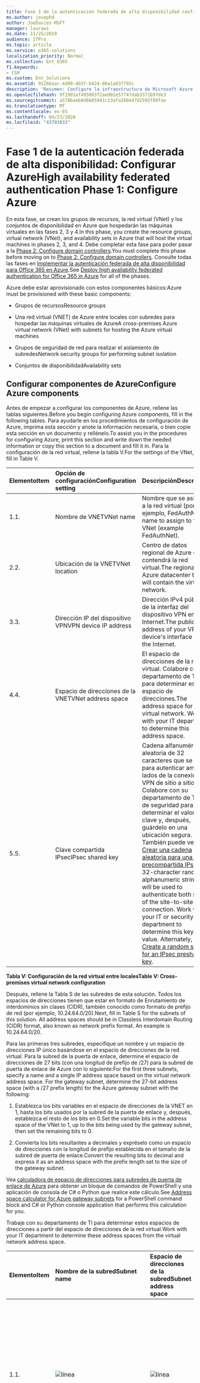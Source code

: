 ```yaml
---
title: Fase 1 de la autenticación federada de alta disponibilidad configurar Azure
ms.author: josephd
author: JoeDavies-MSFT
manager: laurawi
ms.date: 11/25/2019
audience: ITPro
ms.topic: article
ms.service: o365-solutions
localization_priority: Normal
ms.collection: Ent_O365
f1.keywords:
- CSH
ms.custom: Ent_Solutions
ms.assetid: 91266aac-4d00-4b5f-b424-86a1a837792c
description: 'Resumen: Configure la infraestructura de Microsoft Azure para que hospede la autenticación federada de alta disponibilidad para Office 365.'
ms.openlocfilehash: 9f2991ef495093f2aed01e57f47dab3371b97de3
ms.sourcegitcommit: a578baeb0d8b85941c13afa268447d2592f89fae
ms.translationtype: MT
ms.contentlocale: es-ES
ms.lasthandoff: 04/23/2020
ms.locfileid: "43793833"
---
```

# <a name="high-availability-federated-authentication-phase-1-configure-azure"></a><span data-ttu-id="5828b-103">Fase 1 de la autenticación federada de alta disponibilidad: Configurar Azure</span><span class="sxs-lookup"><span data-stu-id="5828b-103">High availability federated authentication Phase 1: Configure Azure</span></span>

<span data-ttu-id="5828b-104">En esta fase, se crean los grupos de recursos, la red virtual (VNet) y los conjuntos de disponibilidad en Azure que hospedarán las máquinas virtuales en las fases 2, 3 y 4.</span><span class="sxs-lookup"><span data-stu-id="5828b-104">In this phase, you create the resource groups, virtual network (VNet), and availability sets in Azure that will host the virtual machines in phases 2, 3, and 4.</span></span> <span data-ttu-id="5828b-105">Debe completar esta fase para poder pasar a la [Phase 2: Configure domain controllers](high-availability-federated-authentication-phase-2-configure-domain-controllers.md).</span><span class="sxs-lookup"><span data-stu-id="5828b-105">You must complete this phase before moving on to [Phase 2: Configure domain controllers](high-availability-federated-authentication-phase-2-configure-domain-controllers.md).</span></span> <span data-ttu-id="5828b-106">Consulte todas las fases en [Implementar la autenticación federada de alta disponibilidad para Office 365 en Azure](deploy-high-availability-federated-authentication-for-office-365-in-azure.md).</span><span class="sxs-lookup"><span data-stu-id="5828b-106">See [Deploy high availability federated authentication for Office 365 in Azure](deploy-high-availability-federated-authentication-for-office-365-in-azure.md) for all of the phases.</span></span>
  
<span data-ttu-id="5828b-107">Azure debe estar aprovisionado con estos componentes básicos:</span><span class="sxs-lookup"><span data-stu-id="5828b-107">Azure must be provisioned with these basic components:</span></span>
  
- <span data-ttu-id="5828b-108">Grupos de recursos</span><span class="sxs-lookup"><span data-stu-id="5828b-108">Resource groups</span></span>
    
- <span data-ttu-id="5828b-109">Una red virtual (VNET) de Azure entre locales con subredes para hospedar las máquinas virtuales de Azure</span><span class="sxs-lookup"><span data-stu-id="5828b-109">A cross-premises Azure virtual network (VNet) with subnets for hosting the Azure virtual machines</span></span>
    
- <span data-ttu-id="5828b-110">Grupos de seguridad de red para realizar el aislamiento de subredes</span><span class="sxs-lookup"><span data-stu-id="5828b-110">Network security groups for performing subnet isolation</span></span>
    
- <span data-ttu-id="5828b-111">Conjuntos de disponibilidad</span><span class="sxs-lookup"><span data-stu-id="5828b-111">Availability sets</span></span>
    
## <a name="configure-azure-components"></a><span data-ttu-id="5828b-112">Configurar componentes de Azure</span><span class="sxs-lookup"><span data-stu-id="5828b-112">Configure Azure components</span></span>

<span data-ttu-id="5828b-113">Antes de empezar a configurar los componentes de Azure, rellene las tablas siguientes.</span><span class="sxs-lookup"><span data-stu-id="5828b-113">Before you begin configuring Azure components, fill in the following tables.</span></span> <span data-ttu-id="5828b-114">Para ayudarle en los procedimientos de configuración de Azure, imprima esta sección y anote la información necesaria, o bien copie esta sección en un documento y rellénelo.</span><span class="sxs-lookup"><span data-stu-id="5828b-114">To assist you in the procedures for configuring Azure, print this section and write down the needed information or copy this section to a document and fill it in.</span></span> <span data-ttu-id="5828b-115">Para la configuración de la red virtual, rellene la tabla V.</span><span class="sxs-lookup"><span data-stu-id="5828b-115">For the settings of the VNet, fill in Table V.</span></span>
  
|<span data-ttu-id="5828b-116">**Elemento**</span><span class="sxs-lookup"><span data-stu-id="5828b-116">**Item**</span></span>|<span data-ttu-id="5828b-117">**Opción de configuración**</span><span class="sxs-lookup"><span data-stu-id="5828b-117">**Configuration setting**</span></span>|<span data-ttu-id="5828b-118">**Descripción**</span><span class="sxs-lookup"><span data-stu-id="5828b-118">**Description**</span></span>|<span data-ttu-id="5828b-119">**Valor**</span><span class="sxs-lookup"><span data-stu-id="5828b-119">**Value**</span></span>|
|:-----|:-----|:-----|:-----|
|<span data-ttu-id="5828b-120">1.</span><span class="sxs-lookup"><span data-stu-id="5828b-120">1.</span></span>  <br/> |<span data-ttu-id="5828b-121">Nombre de VNET</span><span class="sxs-lookup"><span data-stu-id="5828b-121">VNet name</span></span>  <br/> |<span data-ttu-id="5828b-122">Nombre que se asignará a la red virtual (por ejemplo, FedAuthNet).</span><span class="sxs-lookup"><span data-stu-id="5828b-122">A name to assign to the VNet (example FedAuthNet).</span></span>  <br/> |![línea](./media/Common-Images/TableLine.png)  <br/> |
|<span data-ttu-id="5828b-124">2.</span><span class="sxs-lookup"><span data-stu-id="5828b-124">2.</span></span>  <br/> |<span data-ttu-id="5828b-125">Ubicación de la VNET</span><span class="sxs-lookup"><span data-stu-id="5828b-125">VNet location</span></span>  <br/> |<span data-ttu-id="5828b-126">Centro de datos regional de Azure que contendrá la red virtual.</span><span class="sxs-lookup"><span data-stu-id="5828b-126">The regional Azure datacenter that will contain the virtual network.</span></span>  <br/> |![línea](./media/Common-Images/TableLine.png)  <br/> |
|<span data-ttu-id="5828b-128">3.</span><span class="sxs-lookup"><span data-stu-id="5828b-128">3.</span></span>  <br/> |<span data-ttu-id="5828b-129">Dirección IP del dispositivo VPN</span><span class="sxs-lookup"><span data-stu-id="5828b-129">VPN device IP address</span></span>  <br/> |<span data-ttu-id="5828b-130">Dirección IPv4 pública de la interfaz del dispositivo VPN en Internet.</span><span class="sxs-lookup"><span data-stu-id="5828b-130">The public IPv4 address of your VPN device's interface on the Internet.</span></span>  <br/> |![línea](./media/Common-Images/TableLine.png)  <br/> |
|<span data-ttu-id="5828b-132">4.</span><span class="sxs-lookup"><span data-stu-id="5828b-132">4.</span></span>  <br/> |<span data-ttu-id="5828b-133">Espacio de direcciones de la VNET</span><span class="sxs-lookup"><span data-stu-id="5828b-133">VNet address space</span></span>  <br/> |<span data-ttu-id="5828b-p103">El espacio de direcciones de la red virtual. Colabore con su departamento de TI para determinar este espacio de direcciones.</span><span class="sxs-lookup"><span data-stu-id="5828b-p103">The address space for the virtual network. Work with your IT department to determine this address space.</span></span>  <br/> |![línea](./media/Common-Images/TableLine.png)  <br/> |
|<span data-ttu-id="5828b-137">5.</span><span class="sxs-lookup"><span data-stu-id="5828b-137">5.</span></span>  <br/> |<span data-ttu-id="5828b-138">Clave compartida IPsec</span><span class="sxs-lookup"><span data-stu-id="5828b-138">IPsec shared key</span></span>  <br/> |<span data-ttu-id="5828b-p104">Cadena alfanumérica aleatoria de 32 caracteres que se usará para autenticar ambos lados de la conexión VPN de sitio a sitio. Colabore con su departamento de TI o de seguridad para determinar el valor de la clave y, después, guárdelo en una ubicación segura. También puede ver [Crear una cadena aleatoria para una clave precompartida IPsec](https://social.technet.microsoft.com/wiki/contents/articles/32330.create-a-random-string-for-an-ipsec-preshared-key.aspx).  </span><span class="sxs-lookup"><span data-stu-id="5828b-p104">A 32-character random, alphanumeric string that will be used to authenticate both sides of the site-to-site VPN connection. Work with your IT or security department to determine this key value. Alternately, see [Create a random string for an IPsec preshared key](https://social.technet.microsoft.com/wiki/contents/articles/32330.create-a-random-string-for-an-ipsec-preshared-key.aspx).  </span></span><br/> |![línea](./media/Common-Images/TableLine.png)  <br/> |
   
 <span data-ttu-id="5828b-143">**Tabla V: Configuración de la red virtual entre locales**</span><span class="sxs-lookup"><span data-stu-id="5828b-143">**Table V: Cross-premises virtual network configuration**</span></span>
  
<span data-ttu-id="5828b-p105">Después, rellene la Tabla S de las subredes de esta solución. Todos los espacios de direcciones tienen que estar en formato de Enrutamiento de interdominios sin clases (CIDR), también conocido como formato de prefijo de red (por ejemplo, 10.24.64.0/20).</span><span class="sxs-lookup"><span data-stu-id="5828b-p105">Next, fill in Table S for the subnets of this solution. All address spaces should be in Classless Interdomain Routing (CIDR) format, also known as network prefix format. An example is 10.24.64.0/20.</span></span>
  
<span data-ttu-id="5828b-p106">Para las primeras tres subredes, especifique un nombre y un espacio de direcciones IP único basándose en el espacio de direcciones de la red virtual. Para la subred de la puerta de enlace, determine el espacio de direcciones de 27 bits (con una longitud de prefijo de /27) para la subred de puerta de enlace de Azure con lo siguiente:</span><span class="sxs-lookup"><span data-stu-id="5828b-p106">For the first three subnets, specify a name and a single IP address space based on the virtual network address space. For the gateway subnet, determine the 27-bit address space (with a /27 prefix length) for the Azure gateway subnet with the following:</span></span>
  
1. <span data-ttu-id="5828b-149">Establezca los bits variables en el espacio de direcciones de la VNET en 1, hasta los bits usados por la subred de la puerta de enlace y, después, establezca el resto de los bits en 0.</span><span class="sxs-lookup"><span data-stu-id="5828b-149">Set the variable bits in the address space of the VNet to 1, up to the bits being used by the gateway subnet, then set the remaining bits to 0.</span></span>
    
2. <span data-ttu-id="5828b-150">Convierta los bits resultantes a decimales y expréselo como un espacio de direcciones con la longitud de prefijo establecida en el tamaño de la subred de puerta de enlace.</span><span class="sxs-lookup"><span data-stu-id="5828b-150">Convert the resulting bits to decimal and express it as an address space with the prefix length set to the size of the gateway subnet.</span></span>
    
<span data-ttu-id="5828b-151">Vea [calculadora de espacio de direcciones para subredes de puerta de enlace de Azure](https://gallery.technet.microsoft.com/scriptcenter/Address-prefix-calculator-a94b6eed) para obtener un bloque de comandos de PowerShell y una aplicación de consola de C# o Python que realice este cálculo.</span><span class="sxs-lookup"><span data-stu-id="5828b-151">See [Address space calculator for Azure gateway subnets](https://gallery.technet.microsoft.com/scriptcenter/Address-prefix-calculator-a94b6eed) for a PowerShell command block and C# or Python console application that performs this calculation for you.</span></span>
  
<span data-ttu-id="5828b-152">Trabaje con su departamento de TI para determinar estos espacios de direcciones a partir del espacio de direcciones de la red virtual.</span><span class="sxs-lookup"><span data-stu-id="5828b-152">Work with your IT department to determine these address spaces from the virtual network address space.</span></span>
  
|<span data-ttu-id="5828b-153">**Elemento**</span><span class="sxs-lookup"><span data-stu-id="5828b-153">**Item**</span></span>|<span data-ttu-id="5828b-154">**Nombre de la subred**</span><span class="sxs-lookup"><span data-stu-id="5828b-154">**Subnet name**</span></span>|<span data-ttu-id="5828b-155">**Espacio de direcciones de la subred**</span><span class="sxs-lookup"><span data-stu-id="5828b-155">**Subnet address space**</span></span>|<span data-ttu-id="5828b-156">**Finalidad**</span><span class="sxs-lookup"><span data-stu-id="5828b-156">**Purpose**</span></span>|
|:-----|:-----|:-----|:-----|
|<span data-ttu-id="5828b-157">1.</span><span class="sxs-lookup"><span data-stu-id="5828b-157">1.</span></span>  <br/> |![línea](./media/Common-Images/TableLine.png)  <br/> |![línea](./media/Common-Images/TableLine.png)  <br/> |<span data-ttu-id="5828b-160">La subred usada por el controlador de dominio de Active Directory Domain Services (AD DS) y las máquinas virtuales (VM) del servidor de sincronización de directorios.</span><span class="sxs-lookup"><span data-stu-id="5828b-160">The subnet used by the Active Directory Domain Services (AD DS) domain controller and directory synchronization server virtual machines (VMs).</span></span>  <br/> |
|<span data-ttu-id="5828b-161">2.</span><span class="sxs-lookup"><span data-stu-id="5828b-161">2.</span></span>  <br/> |![línea](./media/Common-Images/TableLine.png)  <br/> |![línea](./media/Common-Images/TableLine.png)  <br/> |<span data-ttu-id="5828b-164">Subred usada por las máquinas virtuales de AD FS.</span><span class="sxs-lookup"><span data-stu-id="5828b-164">The subnet used by the AD FS VMs.</span></span>  <br/> |
|<span data-ttu-id="5828b-165">3.</span><span class="sxs-lookup"><span data-stu-id="5828b-165">3.</span></span>  <br/> |![línea](./media/Common-Images/TableLine.png)  <br/> |![línea](./media/Common-Images/TableLine.png)  <br/> |<span data-ttu-id="5828b-168">Subred usada por las máquinas virtuales del proxy de aplicación web.</span><span class="sxs-lookup"><span data-stu-id="5828b-168">The subnet used by the web application proxy VMs.</span></span>  <br/> |
|<span data-ttu-id="5828b-169">4.</span><span class="sxs-lookup"><span data-stu-id="5828b-169">4.</span></span>  <br/> |<span data-ttu-id="5828b-170">GatewaySubnet</span><span class="sxs-lookup"><span data-stu-id="5828b-170">GatewaySubnet</span></span>  <br/> |![línea](./media/Common-Images/TableLine.png)  <br/> |<span data-ttu-id="5828b-172">Subred usada por las máquinas virtuales de la puerta de enlace de Azure.</span><span class="sxs-lookup"><span data-stu-id="5828b-172">The subnet used by the Azure gateway VMs.</span></span>  <br/> |
   
 <span data-ttu-id="5828b-173">**Tabla S: Subredes de la red virtual**</span><span class="sxs-lookup"><span data-stu-id="5828b-173">**Table S: Subnets in the virtual network**</span></span>
  
<span data-ttu-id="5828b-174">Ahora, rellene la Tabla I para las direcciones IP estáticas asignadas a las máquinas virtuales y a las instancias del equilibrador de carga.</span><span class="sxs-lookup"><span data-stu-id="5828b-174">Next, fill in Table I for the static IP addresses assigned to virtual machines and load balancer instances.</span></span>
  
|<span data-ttu-id="5828b-175">**Elemento**</span><span class="sxs-lookup"><span data-stu-id="5828b-175">**Item**</span></span>|<span data-ttu-id="5828b-176">**Objetivo**</span><span class="sxs-lookup"><span data-stu-id="5828b-176">**Purpose**</span></span>|<span data-ttu-id="5828b-177">**Dirección IP en la subred**</span><span class="sxs-lookup"><span data-stu-id="5828b-177">**IP address on the subnet**</span></span>|<span data-ttu-id="5828b-178">**Valor**</span><span class="sxs-lookup"><span data-stu-id="5828b-178">**Value**</span></span>|
|:-----|:-----|:-----|:-----|
|<span data-ttu-id="5828b-179">1.</span><span class="sxs-lookup"><span data-stu-id="5828b-179">1.</span></span>  <br/> |<span data-ttu-id="5828b-180">Dirección IP estática del primer controlador de dominio</span><span class="sxs-lookup"><span data-stu-id="5828b-180">Static IP address of the first domain controller</span></span>  <br/> |<span data-ttu-id="5828b-181">La cuarta dirección IP posible del espacio de direcciones de la subred definida en el elemento 1 de la Tabla S.</span><span class="sxs-lookup"><span data-stu-id="5828b-181">The fourth possible IP address for the address space of the subnet defined in Item 1 of Table S.</span></span>  <br/> |![línea](./media/Common-Images/TableLine.png)  <br/> |
|<span data-ttu-id="5828b-183">2.</span><span class="sxs-lookup"><span data-stu-id="5828b-183">2.</span></span>  <br/> |<span data-ttu-id="5828b-184">Dirección IP estática del segundo controlador de dominio</span><span class="sxs-lookup"><span data-stu-id="5828b-184">Static IP address of the second domain controller</span></span>  <br/> |<span data-ttu-id="5828b-185">La quinta dirección IP posible del espacio de direcciones de la subred definida en el elemento 1 de la Tabla S.</span><span class="sxs-lookup"><span data-stu-id="5828b-185">The fifth possible IP address for the address space of the subnet defined in Item 1 of Table S.</span></span>  <br/> |![línea](./media/Common-Images/TableLine.png)  <br/> |
|<span data-ttu-id="5828b-187">3.</span><span class="sxs-lookup"><span data-stu-id="5828b-187">3.</span></span>  <br/> |<span data-ttu-id="5828b-188">Dirección IP estática del servidor de sincronización de directorios</span><span class="sxs-lookup"><span data-stu-id="5828b-188">Static IP address of the directory synchronization server</span></span>  <br/> |<span data-ttu-id="5828b-189">La sexta dirección IP posible del espacio de direcciones de la subred definida en el elemento 1 de la Tabla S.</span><span class="sxs-lookup"><span data-stu-id="5828b-189">The sixth possible IP address for the address space of the subnet defined in Item 1 of Table S.</span></span>  <br/> |![línea](./media/Common-Images/TableLine.png)  <br/> |
|<span data-ttu-id="5828b-191">4.</span><span class="sxs-lookup"><span data-stu-id="5828b-191">4.</span></span>  <br/> |<span data-ttu-id="5828b-192">Dirección IP estática del equilibrador de carga interno para los servidores de AD FS</span><span class="sxs-lookup"><span data-stu-id="5828b-192">Static IP address of the internal load balancer for the AD FS servers</span></span>  <br/> |<span data-ttu-id="5828b-193">La cuarta dirección IP posible del espacio de direcciones de la subred definida en el elemento 2 de la Tabla S.</span><span class="sxs-lookup"><span data-stu-id="5828b-193">The fourth possible IP address for the address space of the subnet defined in Item 2 of Table S.</span></span>  <br/> |![línea](./media/Common-Images/TableLine.png)  <br/> |
|<span data-ttu-id="5828b-195">5.</span><span class="sxs-lookup"><span data-stu-id="5828b-195">5.</span></span>  <br/> |<span data-ttu-id="5828b-196">Dirección IP estática del primer servidor de AD FS</span><span class="sxs-lookup"><span data-stu-id="5828b-196">Static IP address of the first AD FS server</span></span>  <br/> |<span data-ttu-id="5828b-197">La quinta dirección IP posible del espacio de direcciones de la subred definida en el elemento 2 de la Tabla S.</span><span class="sxs-lookup"><span data-stu-id="5828b-197">The fifth possible IP address for the address space of the subnet defined in Item 2 of Table S.</span></span>  <br/> |![línea](./media/Common-Images/TableLine.png)  <br/> |
|<span data-ttu-id="5828b-199">6.</span><span class="sxs-lookup"><span data-stu-id="5828b-199">6.</span></span>  <br/> |<span data-ttu-id="5828b-200">Dirección IP estática del segundo servidor de AD FS</span><span class="sxs-lookup"><span data-stu-id="5828b-200">Static IP address of the second AD FS server</span></span>  <br/> |<span data-ttu-id="5828b-201">La sexta dirección IP posible del espacio de direcciones de la subred definida en el elemento 2 de la Tabla S.</span><span class="sxs-lookup"><span data-stu-id="5828b-201">The sixth possible IP address for the address space of the subnet defined in Item 2 of Table S.</span></span>  <br/> |![línea](./media/Common-Images/TableLine.png)  <br/> |
|<span data-ttu-id="5828b-203">7.</span><span class="sxs-lookup"><span data-stu-id="5828b-203">7.</span></span>  <br/> |<span data-ttu-id="5828b-204">Dirección IP estática del primer servidor proxy de aplicación web</span><span class="sxs-lookup"><span data-stu-id="5828b-204">Static IP address of the first web application proxy server</span></span>  <br/> |<span data-ttu-id="5828b-205">La cuarta dirección IP posible del espacio de direcciones de la subred definida en el elemento 3 de la Tabla S.</span><span class="sxs-lookup"><span data-stu-id="5828b-205">The fourth possible IP address for the address space of the subnet defined in Item 3 of Table S.</span></span>  <br/> |![línea](./media/Common-Images/TableLine.png)  <br/> |
|<span data-ttu-id="5828b-207">8.</span><span class="sxs-lookup"><span data-stu-id="5828b-207">8.</span></span>  <br/> |<span data-ttu-id="5828b-208">Dirección IP estática del segundo servidor proxy de aplicación web</span><span class="sxs-lookup"><span data-stu-id="5828b-208">Static IP address of the second web application proxy server</span></span>  <br/> |<span data-ttu-id="5828b-209">La quinta dirección IP posible del espacio de direcciones de la subred definida en el elemento 3 de la Tabla S.</span><span class="sxs-lookup"><span data-stu-id="5828b-209">The fifth possible IP address for the address space of the subnet defined in Item 3 of Table S.</span></span>  <br/> |![línea](./media/Common-Images/TableLine.png)  <br/> |
   
 <span data-ttu-id="5828b-211">**Tabla I: Direcciones IP estáticas en la red virtual**</span><span class="sxs-lookup"><span data-stu-id="5828b-211">**Table I: Static IP addresses in the virtual network**</span></span>
  
<span data-ttu-id="5828b-212">Para dos servidores de Sistema de nombres de dominio (DNS) en la red local que quiera usar al configurar de manera inicial los controladores de dominio en la red virtual, rellene la Tabla D. Colabore con su departamento de TI para determinar esta lista.</span><span class="sxs-lookup"><span data-stu-id="5828b-212">For two Domain Name System (DNS) servers in your on-premises network that you want to use when initially setting up the domain controllers in your virtual network, fill in Table D. Work with your IT department to determine this list.</span></span>
  
|<span data-ttu-id="5828b-213">**Elemento**</span><span class="sxs-lookup"><span data-stu-id="5828b-213">**Item**</span></span>|<span data-ttu-id="5828b-214">**Nombre descriptivo del servidor DNS**</span><span class="sxs-lookup"><span data-stu-id="5828b-214">**DNS server friendly name**</span></span>|<span data-ttu-id="5828b-215">**Dirección IP del servidor DNS**</span><span class="sxs-lookup"><span data-stu-id="5828b-215">**DNS server IP address**</span></span>|
|:-----|:-----|:-----|
|<span data-ttu-id="5828b-216">1.</span><span class="sxs-lookup"><span data-stu-id="5828b-216">1.</span></span>  <br/> |![línea](./media/Common-Images/TableLine.png)  <br/> |![línea](./media/Common-Images/TableLine.png)  <br/> |
|<span data-ttu-id="5828b-219">2.</span><span class="sxs-lookup"><span data-stu-id="5828b-219">2.</span></span>  <br/> |![línea](./media/Common-Images/TableLine.png)  <br/> |![línea](./media/Common-Images/TableLine.png)  <br/> |
   
 <span data-ttu-id="5828b-222">**Tabla D: Servidores DNS locales**</span><span class="sxs-lookup"><span data-stu-id="5828b-222">**Table D: On-premises DNS servers**</span></span>
  
<span data-ttu-id="5828b-223">Para enrutar paquetes desde la red entre locales a la red de la organización a través de la conexión VPN de sitio a sitio, debe configurar la red virtual con una red local que tenga una lista de espacios de direcciones (en notación CIDR) para todas las ubicaciones de acceso en la red local de su organización.</span><span class="sxs-lookup"><span data-stu-id="5828b-223">To route packets from the cross-premises network to your organization network across the site-to-site VPN connection, you must configure the virtual network with a local network that has a list of the address spaces (in CIDR notation) for all of the reachable locations on your organization's on-premises network.</span></span> <span data-ttu-id="5828b-224">La lista de espacios de direcciones que definen la red local tiene que ser única y no puede superponerse con el espacio de direcciones usado para otras redes virtuales ni otras redes locales.</span><span class="sxs-lookup"><span data-stu-id="5828b-224">The list of address spaces that define your local network must be unique and must not overlap with the address space used for other virtual networks or other local networks.</span></span>
  
<span data-ttu-id="5828b-p108">Para el conjunto de espacios de direcciones de la red local, rellene la Tabla L. Fíjese en que aparecen tres entradas en blanco, pero lo normal es que necesite más. Colabore con su departamento de TI para determinar esta lista de espacios de direcciones.</span><span class="sxs-lookup"><span data-stu-id="5828b-p108">For the set of local network address spaces, fill in Table L. Note that three blank entries are listed but you will typically need more. Work with your IT department to determine this list of address spaces.</span></span>
  
|<span data-ttu-id="5828b-227">**Elemento**</span><span class="sxs-lookup"><span data-stu-id="5828b-227">**Item**</span></span>|<span data-ttu-id="5828b-228">**Espacio de direcciones de la red local**</span><span class="sxs-lookup"><span data-stu-id="5828b-228">**Local network address space**</span></span>|
|:-----|:-----|
|<span data-ttu-id="5828b-229">1.</span><span class="sxs-lookup"><span data-stu-id="5828b-229">1.</span></span>  <br/> |![línea](./media/Common-Images/TableLine.png)  <br/> |
|<span data-ttu-id="5828b-231">2.</span><span class="sxs-lookup"><span data-stu-id="5828b-231">2.</span></span>  <br/> |![línea](./media/Common-Images/TableLine.png)  <br/> |
|<span data-ttu-id="5828b-233">3.</span><span class="sxs-lookup"><span data-stu-id="5828b-233">3.</span></span>  <br/> |![línea](./media/Common-Images/TableLine.png)  <br/> |
   
 <span data-ttu-id="5828b-235">**Tabla L: Prefijos de direcciones para la red local**</span><span class="sxs-lookup"><span data-stu-id="5828b-235">**Table L: Address prefixes for the local network**</span></span>
  
<span data-ttu-id="5828b-236">Ahora, empecemos a crear la infraestructura de Azure para hospedar la autenticación federada para Office 365.</span><span class="sxs-lookup"><span data-stu-id="5828b-236">Now let's begin building the Azure infrastructure to host your federated authentication for Office 365.</span></span>
  
> [!NOTE]
> <span data-ttu-id="5828b-237">Los siguientes conjuntos de comandos utilizan la última versión de Azure PowerShell.</span><span class="sxs-lookup"><span data-stu-id="5828b-237">The following command sets use the latest version of Azure PowerShell.</span></span> <span data-ttu-id="5828b-238">Consulte Introducción [a Azure PowerShell](https://docs.microsoft.com/powershell/azure/get-started-azureps).</span><span class="sxs-lookup"><span data-stu-id="5828b-238">See [Get started with Azure PowerShell](https://docs.microsoft.com/powershell/azure/get-started-azureps).</span></span> 
  
<span data-ttu-id="5828b-239">Primero, abra un símbolo del sistema de Azure PowerShell e inicie sesión con su cuenta.</span><span class="sxs-lookup"><span data-stu-id="5828b-239">First, start an Azure PowerShell prompt and login to your account.</span></span>
  
```powershell
Connect-AzAccount
```

> [!TIP]
> <span data-ttu-id="5828b-240">Para generar bloques de comandos de PowerShell listos para ejecutar en función de la configuración personalizada, use este [libro de configuración de Microsoft Excel](https://github.com/MicrosoftDocs/OfficeDocs-Enterprise/raw/live/Enterprise/media/deploy-high-availability-federated-authentication-for-office-365-in-azure/O365FedAuthInAzure_Config.xlsx).</span><span class="sxs-lookup"><span data-stu-id="5828b-240">To generate ready-to-run PowerShell command blocks based on your custom settings, use this [Microsoft Excel configuration workbook](https://github.com/MicrosoftDocs/OfficeDocs-Enterprise/raw/live/Enterprise/media/deploy-high-availability-federated-authentication-for-office-365-in-azure/O365FedAuthInAzure_Config.xlsx).</span></span> 

<span data-ttu-id="5828b-241">Obtenga su nombre de suscripción mediante el comando siguiente.</span><span class="sxs-lookup"><span data-stu-id="5828b-241">Get your subscription name using the following command.</span></span>
  
```powershell
Get-AzSubscription | Sort Name | Select Name
```

<span data-ttu-id="5828b-242">Para las versiones anteriores de Azure PowerShell, use este comando en su lugar.</span><span class="sxs-lookup"><span data-stu-id="5828b-242">For older versions of Azure PowerShell, use this command instead.</span></span>
  
```powershell
Get-AzSubscription | Sort Name | Select SubscriptionName
```

<span data-ttu-id="5828b-243">Configure su suscripción de Azure.</span><span class="sxs-lookup"><span data-stu-id="5828b-243">Set your Azure subscription.</span></span> <span data-ttu-id="5828b-244">Reemplace todo lo que haya entre las comillas, incluidos los \< caracteres y >, por el nombre correcto.</span><span class="sxs-lookup"><span data-stu-id="5828b-244">Replace everything within the quotes, including the \< and > characters, with the correct name.</span></span>
  
```powershell
$subscrName="<subscription name>"
Select-AzSubscription -SubscriptionName $subscrName
```

<span data-ttu-id="5828b-p111">Después, cree los grupos de recursos. Para determinar un conjunto único de nombres de grupos de recursos, use este comando para mostrar una lista de los grupos de recursos existentes.</span><span class="sxs-lookup"><span data-stu-id="5828b-p111">Next, create the new resource groups. To determine a unique set of resource group names, use this command to list your existing resource groups.</span></span>
  
```powershell
Get-AzResourceGroup | Sort ResourceGroupName | Select ResourceGroupName
```

<span data-ttu-id="5828b-247">Rellene la tabla siguiente para el conjunto de nombres de grupos de recursos únicos.</span><span class="sxs-lookup"><span data-stu-id="5828b-247">Fill in the following table for the set of unique resource group names.</span></span>
  
|<span data-ttu-id="5828b-248">**Elemento**</span><span class="sxs-lookup"><span data-stu-id="5828b-248">**Item**</span></span>|<span data-ttu-id="5828b-249">**Nombre del grupo de recursos**</span><span class="sxs-lookup"><span data-stu-id="5828b-249">**Resource group name**</span></span>|<span data-ttu-id="5828b-250">**Finalidad**</span><span class="sxs-lookup"><span data-stu-id="5828b-250">**Purpose**</span></span>|
|:-----|:-----|:-----|
|<span data-ttu-id="5828b-251">1.</span><span class="sxs-lookup"><span data-stu-id="5828b-251">1.</span></span>  <br/> |![línea](./media/Common-Images/TableLine.png)  <br/> |<span data-ttu-id="5828b-253">Controladores de dominio</span><span class="sxs-lookup"><span data-stu-id="5828b-253">Domain controllers</span></span>  <br/> |
|<span data-ttu-id="5828b-254">2.</span><span class="sxs-lookup"><span data-stu-id="5828b-254">2.</span></span>  <br/> |![línea](./media/Common-Images/TableLine.png)  <br/> |<span data-ttu-id="5828b-256">Servidores de AD FS</span><span class="sxs-lookup"><span data-stu-id="5828b-256">AD FS servers</span></span>  <br/> |
|<span data-ttu-id="5828b-257">3.</span><span class="sxs-lookup"><span data-stu-id="5828b-257">3.</span></span>  <br/> |![línea](./media/Common-Images/TableLine.png)  <br/> |<span data-ttu-id="5828b-259">Servidores proxy de aplicación web</span><span class="sxs-lookup"><span data-stu-id="5828b-259">Web application proxy servers</span></span>  <br/> |
|<span data-ttu-id="5828b-260">4.</span><span class="sxs-lookup"><span data-stu-id="5828b-260">4.</span></span>  <br/> |![línea](./media/Common-Images/TableLine.png)  <br/> |<span data-ttu-id="5828b-262">Elementos de la infraestructura</span><span class="sxs-lookup"><span data-stu-id="5828b-262">Infrastructure elements</span></span>  <br/> |
   
 <span data-ttu-id="5828b-263">**Tabla R: Grupos de recursos**</span><span class="sxs-lookup"><span data-stu-id="5828b-263">**Table R: Resource groups**</span></span>
  
<span data-ttu-id="5828b-264">Cree el grupo de recursos con estos comandos.</span><span class="sxs-lookup"><span data-stu-id="5828b-264">Create your new resource groups with these commands.</span></span>
  
```powershell
$locName="<an Azure location, such as West US>"
$rgName="<Table R - Item 1 - Name column>"
New-AzResourceGroup -Name $rgName -Location $locName
$rgName="<Table R - Item 2 - Name column>"
New-AzResourceGroup -Name $rgName -Location $locName
$rgName="<Table R - Item 3 - Name column>"
New-AzResourceGroup -Name $rgName -Location $locName
$rgName="<Table R - Item 4 - Name column>"
New-AzResourceGroup -Name $rgName -Location $locName
```

<span data-ttu-id="5828b-265">Después, cree la red virtual de Azure y sus subredes.</span><span class="sxs-lookup"><span data-stu-id="5828b-265">Next, you create the Azure virtual network and its subnets.</span></span>
  
```powershell
$rgName="<Table R - Item 4 - Resource group name column>"
$locName="<your Azure location>"
$vnetName="<Table V - Item 1 - Value column>"
$vnetAddrPrefix="<Table V - Item 4 - Value column>"
$dnsServers=@( "<Table D - Item 1 - DNS server IP address column>", "<Table D - Item 2 - DNS server IP address column>" )
# Get the shortened version of the location
$locShortName=(Get-AzResourceGroup -Name $rgName).Location

# Create the subnets
$subnet1Name="<Table S - Item 1 - Subnet name column>"
$subnet1Prefix="<Table S - Item 1 - Subnet address space column>"
$subnet1=New-AzVirtualNetworkSubnetConfig -Name $subnet1Name -AddressPrefix $subnet1Prefix
$subnet2Name="<Table S - Item 2 - Subnet name column>"
$subnet2Prefix="<Table S - Item 2 - Subnet address space column>"
$subnet2=New-AzVirtualNetworkSubnetConfig -Name $subnet2Name -AddressPrefix $subnet2Prefix
$subnet3Name="<Table S - Item 3 - Subnet name column>"
$subnet3Prefix="<Table S - Item 3 - Subnet address space column>"
$subnet3=New-AzVirtualNetworkSubnetConfig -Name $subnet3Name -AddressPrefix $subnet3Prefix
$gwSubnet4Prefix="<Table S - Item 4 - Subnet address space column>"
$gwSubnet=New-AzVirtualNetworkSubnetConfig -Name "GatewaySubnet" -AddressPrefix $gwSubnet4Prefix

# Create the virtual network
New-AzVirtualNetwork -Name $vnetName -ResourceGroupName $rgName -Location $locName -AddressPrefix $vnetAddrPrefix -Subnet $gwSubnet,$subnet1,$subnet2,$subnet3 -DNSServer $dnsServers

```

<span data-ttu-id="5828b-266">A continuación, cree grupos de seguridad de red para cada subred que tenga máquinas virtuales.</span><span class="sxs-lookup"><span data-stu-id="5828b-266">Next, you create network security groups for each subnet that has virtual machines.</span></span> <span data-ttu-id="5828b-267">Para realizar el aislamiento de la subred, puede agregar reglas para tipos específicos de tráfico permitido o denegado para el grupo de seguridad de red de una subred.</span><span class="sxs-lookup"><span data-stu-id="5828b-267">To perform subnet isolation, you can add rules for the specific types of traffic allowed or denied to the network security group of a subnet.</span></span>
  
```powershell
# Create network security groups
$vnet=Get-AzVirtualNetwork -ResourceGroupName $rgName -Name $vnetName

New-AzNetworkSecurityGroup -Name $subnet1Name -ResourceGroupName $rgName -Location $locShortName
$nsg=Get-AzNetworkSecurityGroup -Name $subnet1Name -ResourceGroupName $rgName
Set-AzVirtualNetworkSubnetConfig -VirtualNetwork $vnet -Name $subnet1Name -AddressPrefix $subnet1Prefix -NetworkSecurityGroup $nsg

New-AzNetworkSecurityGroup -Name $subnet2Name -ResourceGroupName $rgName -Location $locShortName
$nsg=Get-AzNetworkSecurityGroup -Name $subnet2Name -ResourceGroupName $rgName
Set-AzVirtualNetworkSubnetConfig -VirtualNetwork $vnet -Name $subnet2Name -AddressPrefix $subnet2Prefix -NetworkSecurityGroup $nsg

New-AzNetworkSecurityGroup -Name $subnet3Name -ResourceGroupName $rgName -Location $locShortName
$nsg=Get-AzNetworkSecurityGroup -Name $subnet3Name -ResourceGroupName $rgName
Set-AzVirtualNetworkSubnetConfig -VirtualNetwork $vnet -Name $subnet3Name -AddressPrefix $subnet3Prefix -NetworkSecurityGroup $nsg
$vnet | Set-AzVirtualNetwork
```

<span data-ttu-id="5828b-268">Después, use estos comandos para crear las puertas de enlace para la conexión VPN de sitio a sitio.</span><span class="sxs-lookup"><span data-stu-id="5828b-268">Next, use these commands to create the gateways for the site-to-site VPN connection.</span></span>
  
```powershell
$rgName="<Table R - Item 4 - Resource group name column>"
$locName="<Azure location>"
$vnetName="<Table V - Item 1 - Value column>"
$vnet=Get-AzVirtualNetwork -Name $vnetName -ResourceGroupName $rgName
$subnet=Get-AzVirtualNetworkSubnetConfig -VirtualNetwork $vnet -Name "GatewaySubnet"

# Attach a virtual network gateway to a public IP address and the gateway subnet
$publicGatewayVipName="PublicIPAddress"
$vnetGatewayIpConfigName="PublicIPConfig"
New-AzPublicIpAddress -Name $vnetGatewayIpConfigName -ResourceGroupName $rgName -Location $locName -AllocationMethod Dynamic
$publicGatewayVip=Get-AzPublicIpAddress -Name $vnetGatewayIpConfigName -ResourceGroupName $rgName
$vnetGatewayIpConfig=New-AzVirtualNetworkGatewayIpConfig -Name $vnetGatewayIpConfigName -PublicIpAddressId $publicGatewayVip.Id -Subnet $subnet

# Create the Azure gateway
$vnetGatewayName="AzureGateway"
$vnetGateway=New-AzVirtualNetworkGateway -Name $vnetGatewayName -ResourceGroupName $rgName -Location $locName -GatewayType Vpn -VpnType RouteBased -IpConfigurations $vnetGatewayIpConfig

# Create the gateway for the local network
$localGatewayName="LocalNetGateway"
$localGatewayIP="<Table V - Item 3 - Value column>"
$localNetworkPrefix=@( <comma-separated, double-quote enclosed list of the local network address prefixes from Table L, example: "10.1.0.0/24", "10.2.0.0/24"> )
$localGateway=New-AzLocalNetworkGateway -Name $localGatewayName -ResourceGroupName $rgName -Location $locName -GatewayIpAddress $localGatewayIP -AddressPrefix $localNetworkPrefix

# Define the Azure virtual network VPN connection
$vnetConnectionName="S2SConnection"
$vnetConnectionKey="<Table V - Item 5 - Value column>"
$vnetConnection=New-AzVirtualNetworkGatewayConnection -Name $vnetConnectionName -ResourceGroupName $rgName -Location $locName -ConnectionType IPsec -SharedKey $vnetConnectionKey -VirtualNetworkGateway1 $vnetGateway -LocalNetworkGateway2 $localGateway

```

> [!NOTE]
> <span data-ttu-id="5828b-269">La autenticación federada de los usuarios individuales no se basa en los recursos locales.</span><span class="sxs-lookup"><span data-stu-id="5828b-269">Federated authentication of individual users does not rely on any on-premises resources.</span></span> <span data-ttu-id="5828b-270">Sin embargo, si esta conexión VPN de sitio a sitio deja de estar disponible, los controladores de dominio de la red virtual no recibirán actualizaciones de las cuentas de usuario y los grupos realizados en los servicios de dominio de Active Directory local.</span><span class="sxs-lookup"><span data-stu-id="5828b-270">However, if this site-to-site VPN connection becomes unavailable, the domain controllers in the VNet will not receive updates to user accounts and groups made in the on-premises Active Directory Domain Services.</span></span> <span data-ttu-id="5828b-271">Para asegurarse de que esto no suceda, puede configurar la alta disponibilidad para la conexión VPN de sitio a sitio.</span><span class="sxs-lookup"><span data-stu-id="5828b-271">To ensure this does not happen, you can configure high availability for your site-to-site VPN connection.</span></span> <span data-ttu-id="5828b-272">Para obtener más información, consulte [Conectividad de red virtual a red virtual y con alta disponibilidad entre locales](https://docs.microsoft.com/azure/vpn-gateway/vpn-gateway-highlyavailable)</span><span class="sxs-lookup"><span data-stu-id="5828b-272">For more information, see [Highly Available Cross-Premises and VNet-to-VNet Connectivity](https://docs.microsoft.com/azure/vpn-gateway/vpn-gateway-highlyavailable)</span></span>
  
<span data-ttu-id="5828b-273">El paso siguiente es anotar la dirección IPv4 pública de Azure VPN Gateway para la red virtual después de ejecutar este comando:</span><span class="sxs-lookup"><span data-stu-id="5828b-273">Next, record the public IPv4 address of the Azure VPN gateway for your virtual network from the display of this command:</span></span>
  
```powershell
Get-AzPublicIpAddress -Name $publicGatewayVipName -ResourceGroupName $rgName
```

<span data-ttu-id="5828b-p114">Después, configure el dispositivo VPN local para que se conecte a Azure VPN Gateway. Para obtener más información, vea [Configurar un dispositivo VPN](https://docs.microsoft.com/azure/vpn-gateway/vpn-gateway-about-vpn-devices).</span><span class="sxs-lookup"><span data-stu-id="5828b-p114">Next, configure your on-premises VPN device to connect to the Azure VPN gateway. For more information, see [Configure your VPN device](https://docs.microsoft.com/azure/vpn-gateway/vpn-gateway-about-vpn-devices).</span></span>
  
<span data-ttu-id="5828b-276">Para configurar el dispositivo VPN local necesita lo siguiente:</span><span class="sxs-lookup"><span data-stu-id="5828b-276">To configure your on-premises VPN device, you will need the following:</span></span>
  
- <span data-ttu-id="5828b-277">La dirección IPv4 pública de Azure VPN Gateway.</span><span class="sxs-lookup"><span data-stu-id="5828b-277">The public IPv4 address of the Azure VPN gateway.</span></span>
    
- <span data-ttu-id="5828b-278">La clave precompartida IPsec para la conexión VPN de sitio a sitio (Tabla V, elemento 5, columna Valor).</span><span class="sxs-lookup"><span data-stu-id="5828b-278">The IPsec pre-shared key for the site-to-site VPN connection (Table V - Item 5 - Value column).</span></span>
    
<span data-ttu-id="5828b-p115">Después, asegúrese de que el espacio de direcciones de la red virtual sea accesible desde la red local. Para hacerlo, normalmente se agrega una ruta que se corresponde con el espacio de direcciones de la red virtual al dispositivo VPN y, después, se publica esa ruta para el resto de la infraestructura de enrutamiento de la red de la organización. Colabore con su departamento de TI para conocer cómo completar este procedimiento.</span><span class="sxs-lookup"><span data-stu-id="5828b-p115">Next, ensure that the address space of the virtual network is reachable from your on-premises network. This is usually done by adding a route corresponding to the virtual network address space to your VPN device and then advertising that route to the rest of the routing infrastructure of your organization network. Work with your IT department to determine how to do this.</span></span>
  
<span data-ttu-id="5828b-p116">Después, defina los nombres de los tres conjuntos de disponibilidad. Rellene la Tabla A. </span><span class="sxs-lookup"><span data-stu-id="5828b-p116">Next, define the names of three availability sets. Fill out Table A.</span></span> 
  
|<span data-ttu-id="5828b-284">**Elemento**</span><span class="sxs-lookup"><span data-stu-id="5828b-284">**Item**</span></span>|<span data-ttu-id="5828b-285">**Objetivo**</span><span class="sxs-lookup"><span data-stu-id="5828b-285">**Purpose**</span></span>|<span data-ttu-id="5828b-286">**Nombre del conjunto de disponibilidad**</span><span class="sxs-lookup"><span data-stu-id="5828b-286">**Availability set name**</span></span>|
|:-----|:-----|:-----|
|<span data-ttu-id="5828b-287">1.</span><span class="sxs-lookup"><span data-stu-id="5828b-287">1.</span></span>  <br/> |<span data-ttu-id="5828b-288">Controladores de dominio</span><span class="sxs-lookup"><span data-stu-id="5828b-288">Domain controllers</span></span>  <br/> |![línea](./media/Common-Images/TableLine.png)  <br/> |
|<span data-ttu-id="5828b-290">2.</span><span class="sxs-lookup"><span data-stu-id="5828b-290">2.</span></span>  <br/> |<span data-ttu-id="5828b-291">Servidores de AD FS</span><span class="sxs-lookup"><span data-stu-id="5828b-291">AD FS servers</span></span>  <br/> |![línea](./media/Common-Images/TableLine.png)  <br/> |
|<span data-ttu-id="5828b-293">3.</span><span class="sxs-lookup"><span data-stu-id="5828b-293">3.</span></span>  <br/> |<span data-ttu-id="5828b-294">Servidores proxy de aplicación web</span><span class="sxs-lookup"><span data-stu-id="5828b-294">Web application proxy servers</span></span>  <br/> |![línea](./media/Common-Images/TableLine.png)  <br/> |
   
 <span data-ttu-id="5828b-296">**Tabla A: Conjuntos de disponibilidad**</span><span class="sxs-lookup"><span data-stu-id="5828b-296">**Table A: Availability sets**</span></span>
  
<span data-ttu-id="5828b-297">Necesitará estos nombres al crear las máquinas virtuales en las fases 2, 3 y 4.</span><span class="sxs-lookup"><span data-stu-id="5828b-297">You will need these names when you create the virtual machines in phases 2, 3, and 4.</span></span>
  
<span data-ttu-id="5828b-298">Cree los conjuntos de disponibilidad con estos comandos de Azure PowerShell.</span><span class="sxs-lookup"><span data-stu-id="5828b-298">Create the new availability sets with these Azure PowerShell commands.</span></span>
  
```powershell
$locName="<the Azure location for your new resource group>"
$rgName="<Table R - Item 1 - Resource group name column>"
$avName="<Table A - Item 1 - Availability set name column>"
New-AzAvailabilitySet -ResourceGroupName $rgName -Name $avName -Location $locName -Sku Aligned  -PlatformUpdateDomainCount 5 -PlatformFaultDomainCount 2
$rgName="<Table R - Item 2 - Resource group name column>"
$avName="<Table A - Item 2 - Availability set name column>"
New-AzAvailabilitySet -ResourceGroupName $rgName -Name $avName -Location $locName -Sku Aligned  -PlatformUpdateDomainCount 5 -PlatformFaultDomainCount 2
$rgName="<Table R - Item 3 - Resource group name column>"
$avName="<Table A - Item 3 - Availability set name column>"
New-AzAvailabilitySet -ResourceGroupName $rgName -Name $avName -Location $locName -Sku Aligned  -PlatformUpdateDomainCount 5 -PlatformFaultDomainCount 2
```

<span data-ttu-id="5828b-299">Esta es la configuración que se muestra después de la finalización correcta de esta fase.</span><span class="sxs-lookup"><span data-stu-id="5828b-299">This is the configuration resulting from the successful completion of this phase.</span></span>
  
<span data-ttu-id="5828b-300">**Fase 1: Infraestructura de Azure para la autenticación federada de alta disponibilidad para Office 365**</span><span class="sxs-lookup"><span data-stu-id="5828b-300">**Phase 1: The Azure infrastructure for high availability federated authentication for Office 365**</span></span>

![Fase 1 de la autenticación federada de Office 365 de alta disponibilidad en Azure con la infraestructura de Azure](media/4e7ba678-07df-40ce-b372-021bf7fc91fa.png)
  
## <a name="next-step"></a><span data-ttu-id="5828b-302">Paso siguiente</span><span class="sxs-lookup"><span data-stu-id="5828b-302">Next step</span></span>

<span data-ttu-id="5828b-303">Use [Phase 2: configure Domain Controllers](high-availability-federated-authentication-phase-2-configure-domain-controllers.md) para continuar con la configuración de esta carga de trabajo.</span><span class="sxs-lookup"><span data-stu-id="5828b-303">Use [Phase 2: Configure domain controllers](high-availability-federated-authentication-phase-2-configure-domain-controllers.md) to continue with the configuration of this workload.</span></span>
  
## <a name="see-also"></a><span data-ttu-id="5828b-304">Vea también</span><span class="sxs-lookup"><span data-stu-id="5828b-304">See Also</span></span>

[<span data-ttu-id="5828b-305">Implementar la autenticación federada de alta disponibilidad para Office 365 en Azure</span><span class="sxs-lookup"><span data-stu-id="5828b-305">Deploy high availability federated authentication for Office 365 in Azure</span></span>](deploy-high-availability-federated-authentication-for-office-365-in-azure.md)
  
[<span data-ttu-id="5828b-306">Identidad federada para el entorno de desarrollo y pruebas de Office 365</span><span class="sxs-lookup"><span data-stu-id="5828b-306">Federated identity for your Office 365 dev/test environment</span></span>](federated-identity-for-your-office-365-dev-test-environment.md)
  
[<span data-ttu-id="5828b-307">Adopción de la nube y soluciones híbridas</span><span class="sxs-lookup"><span data-stu-id="5828b-307">Cloud adoption and hybrid solutions</span></span>](cloud-adoption-and-hybrid-solutions.yml)

[<span data-ttu-id="5828b-308">Descripción de la identidad de Office 365 y Azure Active Directory</span><span class="sxs-lookup"><span data-stu-id="5828b-308">Understanding Office 365 identity and Azure Active Directory</span></span>](about-office-365-identity.md)



